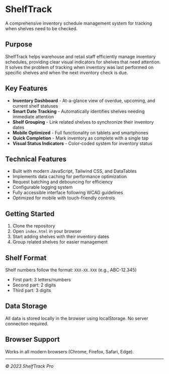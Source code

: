 # ShelfTrack

A comprehensive inventory schedule management system for tracking when shelves need to be checked.

## Purpose
ShelfTrack helps warehouse and retail staff efficiently manage inventory schedules, providing clear visual indicators for shelves that need attention. It solves the problem of tracking when inventory was last performed on specific shelves and when the next inventory check is due.

## Key Features
- **Inventory Dashboard** - At-a-glance view of overdue, upcoming, and current shelf statuses
- **Smart Date Tracking** - Automatically identifies shelves needing immediate attention
- **Shelf Grouping** - Link related shelves to synchronize their inventory dates
- **Mobile Optimized** - Full functionality on tablets and smartphones
- **Quick Completion** - Mark inventory as complete with a single tap
- **Visual Status Indicators** - Color-coded system for inventory status

## Technical Features
- Built with modern JavaScript, Tailwind CSS, and DataTables
- Implements data caching for performance optimization
- Request batching and debouncing for efficiency
- Configurable logging system
- Fully accessible interface following WCAG guidelines
- Optimized for mobile with touch-friendly controls

## Getting Started
1. Clone the repository
2. Open `index.html` in your browser
3. Start adding shelves with their inventory dates
4. Group related shelves for easier management

## Shelf Format
Shelf numbers follow the format: `XXX-XX.XXX` (e.g., ABC-12.345)
- First part: 3 letters/numbers
- Second part: 2 digits
- Third part: 3 digits

## Data Storage
All data is stored locally in the browser using localStorage. No server connection required.

## Browser Support
Works in all modern browsers (Chrome, Firefox, Safari, Edge).

---

*© 2023 ShelfTrack Pro*
